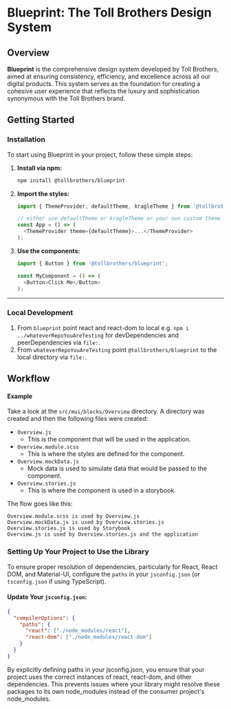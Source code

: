 # Blueprint: The Toll Brothers Design System

## Overview

**Blueprint** is the comprehensive design system developed by Toll Brothers, aimed at ensuring consistency, efficiency, and excellence across all our digital products. This system serves as the foundation for creating a cohesive user experience that reflects the luxury and sophistication synonymous with the Toll Brothers brand.

## Getting Started

### Installation

To start using Blueprint in your project, follow these simple steps:

1. **Install via npm:**

   ```bash
   npm install @tollbrothers/blueprint
   ```

2. **Import the styles:**

   ```javascript
   import { ThemeProvider, defaultTheme, kragleTheme } from '@tollbrothers/blueprint';

   // either use defaultTheme or kragleTheme or your own custom theme
   const App = () => (
     <ThemeProvider theme={defaultTheme}>...</ThemeProvider>
   );
   ```

3. **Use the components:**

   ```javascript
   import { Button } from '@tollbrothers/blueprint';

   const MyComponent = () => (
     <Button>Click Me</Button>
   );
   ```

---

### Local Development

1. From `blueprint` point react and react-dom to local e.g. `npm i ../whateverRepoYouAreTesting` for devDependencies and peerDependencies via `file:`.
2. From `whateverRepoYouAreTesting` point `@tollbrothers/blueprint` to the local directory via `file:`.


## Workflow

#### Example

Take a look at the `src/mui/blocks/Overview` directory. A directory was created and then the following files were created:

- `Overview.js`
  - This is the component that will be used in the application.
- `Overview.module.scss`
  - This is where the styles are defined for the component.
- `Overview.mockData.js`
  - Mock data is used to simulate data that would be passed to the component.
- `Overview.stories.js`
  - This is where the component is used in a storybook.

The flow goes like this:
```
Overview.module.scss is used by Overview.js
Overview.mockData.js is used by Overview.stories.js
Overview.stories.js is used by Storybook
Overview.js is used by Overview.stories.js and the application
```

### Setting Up Your Project to Use the Library

To ensure proper resolution of dependencies, particularly for React, React DOM, and Material-UI, configure the `paths` in your `jsconfig.json` (or `tsconfig.json` if using TypeScript).

#### Update Your `jsconfig.json`:

```json
{
  "compilerOptions": {
    "paths": {
      "react": ["./node_modules/react"],
      "react-dom": ["./node_modules/react-dom"]
    }
  }
}
```

By explicitly defining paths in your jsconfig.json, you ensure that your project uses the correct instances of react, react-dom, and other dependencies. This prevents issues where your library might resolve these packages to its own node_modules instead of the consumer project's node_modules.

